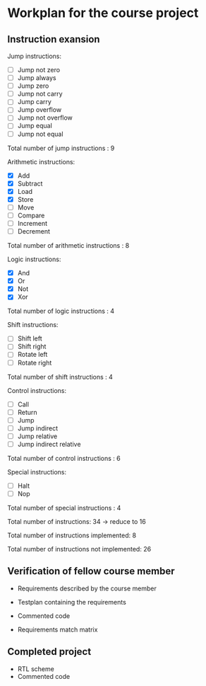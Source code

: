 # Workplan for the course project

## Instruction exansion

Jump instructions:

- [ ] Jump not zero
- [ ] Jump always
- [ ] Jump zero
- [ ] Jump not carry
- [ ] Jump carry
- [ ] Jump overflow
- [ ] Jump not overflow
- [ ] Jump equal
- [ ] Jump not equal
  
Total number of jump instructions : 9

Arithmetic instructions:

- [x] Add
- [x] Subtract
- [x] Load
- [x] Store
- [ ] Move
- [ ] Compare
- [ ] Increment
- [ ] Decrement

Total number of arithmetic instructions : 8

Logic instructions:

- [x] And
- [x] Or
- [x] Not
- [x] Xor

Total number of logic instructions : 4

Shift instructions:

- [ ] Shift left
- [ ] Shift right
- [ ] Rotate left
- [ ] Rotate right

Total number of shift instructions : 4

Control instructions:

- [ ] Call
- [ ] Return
- [ ] Jump
- [ ] Jump indirect
- [ ] Jump relative
- [ ] Jump indirect relative

Total number of control instructions : 6

Special instructions:

- [ ] Halt
- [ ] Nop

Total number of special instructions : 4

Total number of instructions: 34 -> reduce to 16

Total number of instructions implemented: 8

Total number of instructions not implemented: 26

## Verification of fellow course member

- Requirements described by the course member

- Testplan containing the requirements

- Commented code

- Requirements match matrix

## Completed project

- RTL scheme
- Commented code
